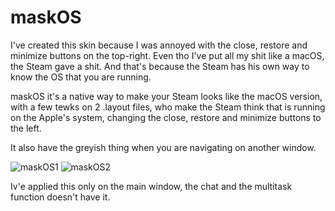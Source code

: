 # maskOS

I've created this skin because I was annoyed with the close, restore and minimize buttons on the top-right. Even tho I've put all my shit like a macOS, the Steam gave a shit. And that's because the Steam has his own way to know the OS that you are running.

maskOS it's a native way to make your Steam looks like the macOS version, with a few tewks on 2 .layout files, who make the Steam think that is running on the Apple's system, changing the close, restore and minimize buttons to the left.

It also have the greyish thing when you are navigating on another window.

![maskOS1](https://user-images.githubusercontent.com/51508868/59631528-6d481e00-911e-11e9-9738-befa0d673dc9.png)
![maskOS2](https://user-images.githubusercontent.com/51508868/59631539-733dff00-911e-11e9-8768-5a6ed7367894.png)

Iv'e applied this only on the main window, the chat and the multitask function doesn't have it.

